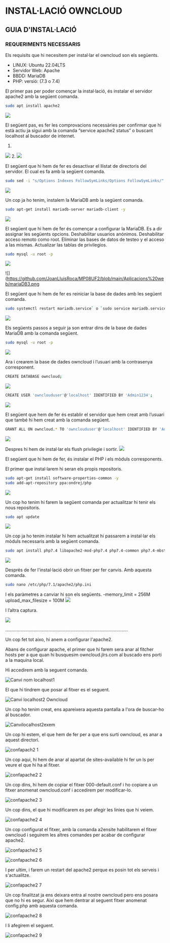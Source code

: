 # INSTAL·LACIÓ OWNCLOUD

## GUIA D'INSTAL·LACIÓ

### REQUERIMENTS NECESSARIS

Els requisits que hi necesitem per instal·lar el owncloud son els següents.
- LINUX: Ubuntu 22.04LTS
- Servidor Web: Apache
- BBDD: MariaDB
- PHP: versió: (7.3 o 7.4)

El primer pas per poder començar la instal·lació, és instalar el servidor apache2 amb la següent comanda.

```sh
sudo apt install apache2
```
![](https://github.com/JoanLluisRoca/MP08UF2/blob/main/Aplicacions%20web/apache1.png)


El següent pas, es fer les comprovacions necessàries per confirmar que hi està actiu ja sigui amb la comanda “service apache2 status” o buscant localhost al buscador de internet.

1.
![](https://github.com/JoanLluisRoca/MP08UF2/blob/main/Aplicacions%20web/apache2.png)
2.
![](https://github.com/JoanLluisRoca/MP08UF2/blob/main/Aplicacions%20web/apache3.png)

El següent que hi hem de fer es desactivar el llistat de directoris del servidor.
El cual es fa amb la següent comanda.

```sh
sudo sed -i "s/Options Indexes FollowSymLinks/Options FollowSymLinks/" /etc/apache2/apache2.conf
```
![](https://github.com/JoanLluisRoca/MP08UF2/blob/main/Aplicacions%20web/apache4.png)

Un cop ja ho tenim, instalem la MariaDB amb la següent comanda.

```sh
sudo apt-get install mariadb-server mariadb-client -y
```
![](https://github.com/JoanLluisRoca/MP08UF2/blob/main/Aplicacions%20web/mariaDB1.png)

El següent que hi hem de fer és començar a configurar la MariaDB. Es a dir assignar les següents opcions.
Deshabilitar usuarios anónimos.
Deshabilitar acceso remoto como root.
Eliminar las bases de datos de testeo y el acceso a las mismas.
Actualizar las tablas de privilegios.

```sh
sudo mysql -u root -p
```
![](https://github.com/JoanLluisRoca/MP08UF2/blob/main/Aplicacions%20web/mariaDB2.png)

![](https://github.com/JoanLluisRoca/MP08UF2/blob/main/Aplicacions%20web/mariaDB3.png

El següent que hi hem de fer es reiniciar la base de dades amb les següent comanda.

```sh
sudo systemctl restart mariadb.service` o `sudo service mariadb.service restart
```
![](https://github.com/JoanLluisRoca/MP08UF2/blob/main/Aplicacions%20web/mariaDB4.png)

Els següents passos a seguir ja son entrar dins de la base de dades MariaDB amb la comanda següent.


```sh
sudo mysql -u root -p
```
![](https://github.com/JoanLluisRoca/MP08UF2/blob/main/Aplicacions%20web/mariaDB5.png)

Ara i crearem la base de dades owncloud i l’usuari amb la contrasenya corresponent.

```sh
CREATE DATABASE owncloud;
```
![](https://github.com/JoanLluisRoca/MP08UF2/blob/main/Aplicacions%20web/owncloud1.png)

```sh
CREATE USER 'ownclouduser'@'localhost' IDENTIFIED BY 'Admin1234';
```
![](https://github.com/JoanLluisRoca/MP08UF2/blob/main/Aplicacions%20web/owncloud2.png)

El següent que hem de fer és establir el servidor que hem creat amb l’usuari que també hi hem creat amb la comanda següent.

```sh
GRANT ALL ON owncloud.* TO 'ownclouduser'@'localhost' IDENTIFIED BY 'Admin1234' WITH GRANT OPTION;
```
![](https://github.com/JoanLluisRoca/MP08UF2/blob/main/Aplicacions%20web/owncloud3.png)

Despres hi hem de instal·lar els flush privilegie i sortir.
![](https://github.com/JoanLluisRoca/MP08UF2/blob/main/Aplicacions%20web/owncloud4.png)

El següent que hi hem de fer, és instalar el PHP i els mòduls corresponents.

El primer que instal·larem hi seran els propis repositoris.

```sh
sudo apt-get install software-properties-common -y
sudo add-apt-repository ppa:ondrej/php
```
![](https://github.com/JoanLluisRoca/MP08UF2/blob/main/Aplicacions%20web/php1.png)


Un cop ho tenim hi farem la següent comanda per actualitzar hi tenir els nous repositoris.

```sh
sudo apt update
```
![](https://github.com/JoanLluisRoca/MP08UF2/blob/main/Aplicacions%20web/php2.png)

Un cop ja ho tenim instalar hi hem actualitzat hi passarem a instal·lar els mòduls necessaris amb la següent comanda.

```sh
sudo apt install php7.4 libapache2-mod-php7.4 php7.4-common php7.4-mbstring php7.4-xmlrpc php7.4-soap php7.4-apcu php7.4-smbclient php7.4-ldap php7.4-redis php7.4-gd php7.4-xml php7.4-intl php7.4-json php7.4-imagick php7.4-mysql php7.4-cli php7.4-mcrypt php7.4-ldap php7.4-zip php7.4-curl -y
```
![](https://github.com/JoanLluisRoca/MP08UF2/blob/main/Aplicacions%20web/php3.png)

Després de fer l'instal·lació obrir un fitxer per fer canvis. Amb aquesta comanda.

```sh
sudo nano /etc/php/7.1/apache2/php.ini
```

I els paràmetres a canviar hi son els següents.
-memory_limit = 256M upload_max_filesize = 100M
![](https://github.com/JoanLluisRoca/MP08UF2/blob/main/Aplicacions%20web/php4.png)

I l’altra captura.

![](https://github.com/JoanLluisRoca/MP08UF2/blob/main/Aplicacions%20web/php5.png)

……………………………………………………………………………………

Un cop fet tot aixo, hi anem a configurar l'apache2.

Abans de configurar apache, el primer que hi farem sera anar al fitcher hosts per a que quan hi busquesim owncloud.jlrs.com al buscado ens porti a la maquina local.

Hi accedirem amb la seguent comanda.

![Canvi nom localhost1](https://user-images.githubusercontent.com/114162286/195657737-a620158a-9415-41b2-b904-a1a8ec7a74cf.png)

El que hi tindrem que posar al fitxer es el seguent.

![Canvi localhost2 Owncloud](https://user-images.githubusercontent.com/114162286/195657862-0ccd2216-c6c8-4399-8002-e1542560c5a5.png)

Un cop ho tenim creat, ens apareixera aquesta pantalla a l'ora de buscar-ho al buscador.

![Canvilocalhost2exem](https://user-images.githubusercontent.com/114162286/195661119-a4e7d5dd-78db-422d-8b7f-14f40baa68e0.png)

Un cop hi estem, el que hem de fer per a que ens surti owncloud, es anar a aquest directori.

![confapach2 1](https://user-images.githubusercontent.com/114162286/195662133-6f0247d9-0db3-496c-b49e-f545c4f7bafc.png)

Un cop aqui, hi hem de anar al apartat de sites-available hi fer un ls per veure el que hi ha al fitxer.

![confapache2 2](https://user-images.githubusercontent.com/114162286/195662310-3649d6e8-7946-48c2-ae89-6264a19cc78e.png)

Un cop dins, hi hem de copiar el fitxer 000-default.conf i ho copiare a un fitxer anomenat owncloud.conf i accedirem per modificar-lo.

![confapache2 3](https://user-images.githubusercontent.com/114162286/195662664-b225d00e-5199-47bc-ba98-01b8f67127bb.png)

Un cop dins, el que hi modificarem es per afegir les linies que hi veiem.

![confapache2 4](https://user-images.githubusercontent.com/114162286/195663268-e5ee00aa-a85a-4cf1-8480-21678de24320.png)

Un cop configurat el fitxer, amb la comanda a2ensite habilitarem el fitxer owncloud i seguirem les altres comandes per acabar de configurar apache2.

![confapache2 5](https://user-images.githubusercontent.com/114162286/195663614-bb8db787-c0a9-4806-a974-73f4e2401fa8.png)

![confapache2 6](https://user-images.githubusercontent.com/114162286/195663634-6ed294ca-01c7-4d63-a7d5-79edeeec59de.png)

I per ultim, i farem un restart del apache2 perque es posin tot els serveis i s'actualitze.

![confapache2 7](https://user-images.githubusercontent.com/114162286/195663872-444aba06-71e5-4929-9289-3ca9a5390e24.png)

Un cop finalitzat ja ens deixara entra al nostre owncloud pero ens posara que no hi es segur. Aixi que hem dentrar al seguent fitxer anomenat config.php amb aquesta comanda.

![confapache2 8](https://user-images.githubusercontent.com/114162286/195664130-44d26d69-35f6-4a72-b296-33f65c625459.png)

I li afegirem el seguent.

![confapache2 9](https://user-images.githubusercontent.com/114162286/195664190-6b2bef94-d54c-49b5-9ed9-7f11da189534.png)
